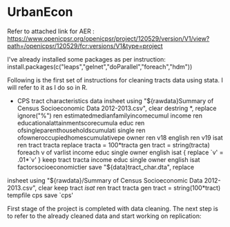 # UrbanEcon


Refer to attached link for AER : https://www.openicpsr.org/openicpsr/project/120529/version/V1/view?path=/openicpsr/120529/fcr:versions/V1&type=project

I've already installed some packages as per instruction:
install.packages(c("leaps","gelnet","doParallel","foreach","hdm"))

Following is the first set of instructions for cleaning tracts data using stata. I will refer to it as I do so in R.

* CPS tract characteristics data
insheet using "${rawdata}Summary of Census Socioeconomic Data 2012-2013.csv", clear
destring *, replace ignore("%")
ren estimatedmedianfamilyincomecumul income
ren educationalattainmentscorecumula educ
ren ofsingleparenthouseholdscumulati single
ren ofowneroccupiedhomescumulativepe owner
ren v18 english
ren v19 isat
ren tract tracta
replace tracta = 100*tracta
gen tract = string(tracta)
foreach v of varlist income educ single owner english isat {
  replace `v' = .01*`v'
}
keep tract tracta income educ single owner english isat factorsocioeconomictier
save "${data}tract_char.dta", replace

insheet using "${rawdata}/Summary of Census Socioeconomic Data 2012-2013.csv", clear
keep tract *isat*
ren tract tracta
gen tract = string(100*tract)
tempfile cps
save `cps'


First stage of the project is completed with data cleaning. The next step is to refer to the already cleaned data and start working on replication:

